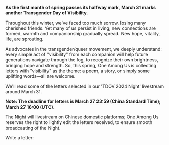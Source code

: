 **As the first month of spring passes its halfway mark, March 31 marks another Transgender Day of Visibility.**

Throughout this winter, we've faced too much sorrow, losing many cherished friends. Yet many of us persist in living; new connections are formed, warmth and companionship gradually spread. New hope, vitality, life, are sprouting.

As advocates in the transgender/queer movement, we deeply understand: every simple act of "visibility" from each companion will help future generations navigate through the fog, to recognize their own brightness, bringing hope and strength. So, this spring, One Among Us is collecting letters with "visibility" as the theme: a poem, a story, or simply some uplifting words—all are welcome.

We'll read some of the letters selected in our 'TDOV 2024 Night' livestream around March 31.

**Note: The deadline for letters is March 27 23:59 (China Standard Time); March 27 16:00 (UTC).**

The Night will livestream on Chinese domestic platforms; One Among Us reserves the right to lightly edit the letters received, to ensure smooth broadcasting of the Night.

Write a letter:
